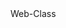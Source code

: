 <!DOCTYPE html>
<html>
<head>Web-Class
	<title>Roy's Web-Class</title>
</head>
<body><link rel="About Me" href="index.html/AboutMe">
<link rel="Restaurant" href="restaurant.html/restaurant">
<link rel="StrtUp Website" href="StrtUp.html/botstrapdemo">

</body>
</html>
